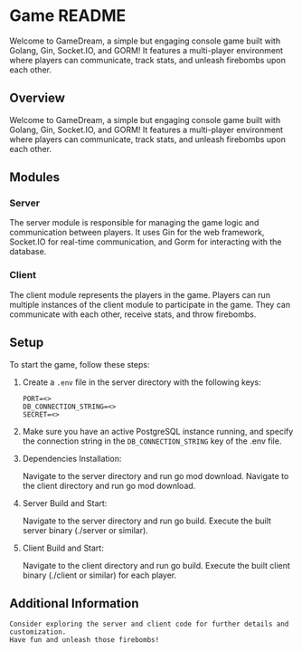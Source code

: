 # Game README

Welcome to GameDream, a simple but engaging console game built with Golang, Gin, Socket.IO, and GORM! It features a multi-player environment where players can communicate, track stats, and unleash firebombs upon each other.

## Overview
Welcome to GameDream, a simple but engaging console game built with Golang, Gin, Socket.IO, and GORM! It features a multi-player environment where players can communicate, track stats, and unleash firebombs upon each other.

## Modules

### Server

The server module is responsible for managing the game logic and communication between players. It uses Gin for the web framework, Socket.IO for real-time communication, and Gorm for interacting with the database.

### Client

The client module represents the players in the game. Players can run multiple instances of the client module to participate in the game. They can communicate with each other, receive stats, and throw firebombs.

## Setup

To start the game, follow these steps:

1. Create a <code>.env</code> file in the server directory with the following keys:

    ~~~
    PORT=<>
    DB_CONNECTION_STRING=<>
    SECRET=<>
    ~~~

2. Make sure you have an active PostgreSQL instance running, and specify the connection string in the <code>DB_CONNECTION_STRING</code> key of the .env file.

3. Dependencies Installation:

    Navigate to the server directory and run go mod download.
    Navigate to the client directory and run go mod download.

4. Server Build and Start:

    Navigate to the server directory and run go build.
    Execute the built server binary (./server or similar).

5. Client Build and Start:

    Navigate to the client directory and run go build.
    Execute the built client binary (./client or similar) for each player.

## Additional Information
    Consider exploring the server and client code for further details and customization.
    Have fun and unleash those firebombs!
